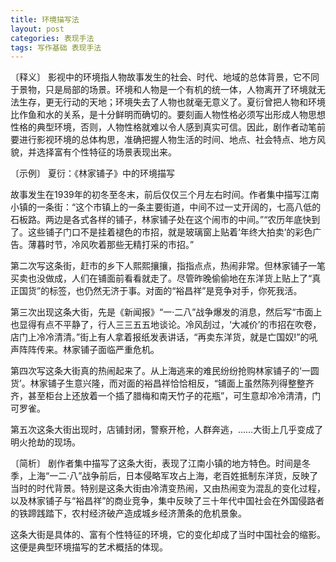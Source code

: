 ```yaml
---
title: 环境描写法
layout: post
categories: 表现手法
tags: 写作基础 表现手法
---
```


〔释义〕 影视中的环境指人物故事发生的社会、时代、地域的总体背景，它不同于景物，只是局部的场景。环境和人物是一个有机的统一体，人物离开了环境就无法生存，更无行动的天地；环境失去了人物也就毫无意义了。夏衍曾把人物和环境比作鱼和水的关系，是十分鲜明而确切的。要刻画人物性格必须写出形成人物思想性格的典型环境，否则，人物性格就难以令人感到真实可信。因此，剧作者动笔前要进行影视环境的总体构思，准确把握人物生活的时间、地点、社会特点、地方风貌，并选择富有个性特征的场景表现出来。

〔示例〕 夏衍：《林家铺子》中的环境描写

故事发生在1939年的初冬至冬末，前后仅仅三个月左右时间。作者集中描写江南小镇的一条街：“这个市镇上的一条主要街道，中间不过一丈开阔的，七高八低的石板路。两边是各式各样的铺子，林家铺子处在这个闹市的中间。”“农历年底快到了。这些铺子门口不是挂着褪色的市招，就是玻璃窗上贴着‘年终大拍卖’的彩色广告。薄暮时节，冷风吹着那些无精打采的市招。”

第二次写这条街，赶市的乡下人熙熙攘攘，指指点点，热闹非常。但林家铺子一笔买卖也没做成，人们在铺面前看看就走了。尽管昨晚偷偷地在东洋货上贴上了“真正国货”的标签，也仍然无济于事。对面的“裕昌祥”是竞争对手，你死我活。

第三次出现这条大街，先是《新闻报》“一·二八”战争爆发的消息，然后写“市面上也显得有点不平静了，行人三三五五地谈论。冷风刮过，‘大减价’的市招在吹卷，店门上冷冷清清。”街上有人拿着报纸发表讲话，“再卖东洋货，就是亡国奴!”的吼声阵阵传来。林家铺子面临严重危机。

第四次写这条大街真的热闹起来了。从上海逃来的难民纷纷抢购林家铺子的‘一圆货’。林家铺子生意兴隆，而对面的裕昌祥恰恰相反，“铺面上虽然陈列得整整齐齐，甚至柜台上还放着一个插了腊梅和南天竹子的花瓶”，可生意却冷冷清清，门可罗雀。

第五次这条大街出现时，店铺封闭，警察开枪，人群奔逃，……大街上几乎变成了明火抢劫的现场。

〔简析〕 剧作者集中描写了这条大街，表现了江南小镇的地方特色。时间是冬季，上海“一二·八”战争前后，日本侵略军攻占上海，老百姓抵制东洋货，反映了当时的时代背景。特别是这条大街由冷清变热闹，又由热闹变为混乱的变化过程，以及林家铺子与“裕昌祥”的商业竞争，集中反映了三十年代中国社会在外国侵路者的铁蹄践踏下，农村经济破产造成城乡经济萧条的危机景象。

这条大街是具体的、富有个性特征的环境，它的变化却成了当时中国社会的缩影。这便是典型环境描写的艺术概括的体现。 